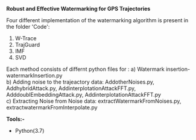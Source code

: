**Robust and Effective Watermarking for GPS Trajectories**  
 

Four different implementation of the watermarking algorithm is present in the folder 'Code': 
1. W-Trace 
2. TrajGuard 
3. IMF
4. SVD

Each method consists of differnt python files for :
a) Watermark insertion- watermarkInsertion.py  
b) Adding noise to the trajeactory data: AddotherNoises.py, AddhybridAttack.py, AddinterplotationAttackFFT.py,  AdddoublEmbeddingAttack.py, AddinterplotationAttackFFT.py  
c) Extracting Noise from Noise data: extractWatermarkFromNoises.py, extractwatermarkFromInterpolate.py  
 
   
  
 **Tools:-**  
   * Python(3.7) 
 
